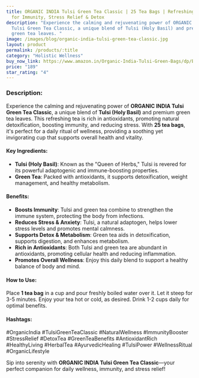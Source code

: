 ```yaml
---
title: ORGANIC INDIA Tulsi Green Tea Classic | 25 Tea Bags | Refreshing Blend
  for Immunity, Stress Relief & Detox
description: "Experience the calming and rejuvenating power of ORGANIC INDIA
  Tulsi Green Tea Classic, a unique blend of Tulsi (Holy Basil) and premium
  green tea leaves. "
image: /images/blog/organic-india-tulsi-green-tea-classic.jpg
layout: product
permalink: /products/:title
category: "Holistic Wellness"
buy_now_link: https://www.amazon.in/Organic-India-Tulsi-Green-Bags/dp/B00AHUER16/?sr=1-5&tag=ayushmonk-21
price: "189"
star_rating: "4"
---
```

### Description:
Experience the calming and rejuvenating power of **ORGANIC INDIA Tulsi Green Tea Classic**, a unique blend of **Tulsi (Holy Basil)** and premium green tea leaves. This refreshing tea is rich in antioxidants, promoting natural detoxification, boosting immunity, and reducing stress. With **25 tea bags**, it's perfect for a daily ritual of wellness, providing a soothing yet invigorating cup that supports overall health and vitality.

#### Key Ingredients:
- **Tulsi (Holy Basil)**: Known as the "Queen of Herbs," Tulsi is revered for its powerful adaptogenic and immune-boosting properties.
- **Green Tea**: Packed with antioxidants, it supports detoxification, weight management, and healthy metabolism.

#### Benefits:
- **Boosts Immunity**: Tulsi and green tea combine to strengthen the immune system, protecting the body from infections.
- **Reduces Stress & Anxiety**: Tulsi, a natural adaptogen, helps lower stress levels and promotes mental calmness.
- **Supports Detox & Metabolism**: Green tea aids in detoxification, supports digestion, and enhances metabolism.
- **Rich in Antioxidants**: Both Tulsi and green tea are abundant in antioxidants, promoting cellular health and reducing inflammation.
- **Promotes Overall Wellness**: Enjoy this daily blend to support a healthy balance of body and mind.

#### How to Use:
Place **1 tea bag** in a cup and pour freshly boiled water over it. Let it steep for 3-5 minutes. Enjoy your tea hot or cold, as desired. Drink 1-2 cups daily for optimal benefits.

#### Hashtags:
#OrganicIndia #TulsiGreenTeaClassic #NaturalWellness #ImmunityBooster #StressRelief #DetoxTea #GreenTeaBenefits #AntioxidantRich #HealthyLiving #HerbalTea #AyurvedicHealing #TulsiPower #WellnessRitual #OrganicLifestyle

Sip into serenity with **ORGANIC INDIA Tulsi Green Tea Classic**—your perfect companion for daily wellness, immunity, and stress relief!
